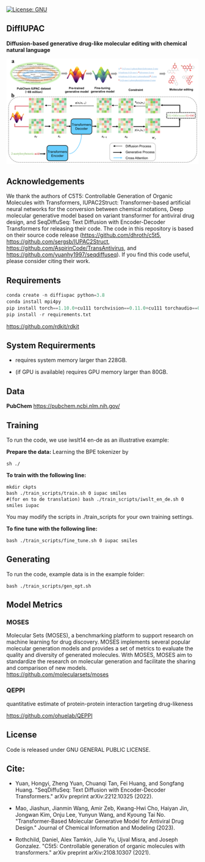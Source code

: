 [![License: GNU](https://img.shields.io/badge/License-GNU-yellow)](https://github.com/AspirinCode/DiffIUPAC)


## DiffIUPAC

**Diffusion-based generative drug-like molecular editing with chemical natural language**  



![Model Architecture of DiffIUPAC](https://github.com/AspirinCode/DiffIUPAC/blob/main/figure/framework_figure.png)


## Acknowledgements
We thank the authors of C5T5: Controllable Generation of Organic Molecules with Transformers, IUPAC2Struct: Transformer-based artificial neural networks for the conversion between chemical notations, Deep molecular generative model based on variant transformer for antiviral drug design, and SeqDiffuSeq: Text Diffusion with Encoder-Decoder Transformers for releasing their code. The code in this repository is based on their source code release (https://github.com/dhroth/c5t5, https://github.com/sergsb/IUPAC2Struct, https://github.com/AspirinCode/TransAntivirus, and https://github.com/yuanhy1997/seqdiffuseq). If you find this code useful, please consider citing their work.


## Requirements
```python
conda create -n diffiupac python=3.8
conda install mpi4py
pip install torch==1.10.0+cu111 torchvision==0.11.0+cu111 torchaudio==0.10.0
pip install -r requirements.txt

```

https://github.com/rdkit/rdkit  




## System Requirerments
*  requires system memory larger than 228GB.  

*  (if GPU is available) requires GPU memory larger than 80GB.  




## Data


**PubChem**
https://pubchem.ncbi.nlm.nih.gov/


## Training

To run the code, we use iwslt14 en-de as an illustrative example:

**Prepare the data:** 
Learning the BPE tokenizer by
```
sh ./
```

**To train with the following line:**  
```
mkdir ckpts
bash ./train_scripts/train.sh 0 iupac smiles
#(for en to de translation) bash ./train_scripts/iwslt_en_de.sh 0 smiles iupac 
```

You may modify the scripts in ./train_scripts for your own training settings.


**To fine tune with the following line:**  

```
bash ./train_scripts/fine_tune.sh 0 iupac smiles

```

## Generating

To run the code, example data is in the example folder:

```
bash ./train_scripts/gen_opt.sh

```


## Model Metrics

### MOSES

Molecular Sets (MOSES), a benchmarking platform to support research on machine learning for drug discovery. MOSES implements several popular molecular generation models and provides a set of metrics to evaluate the quality and diversity of generated molecules. With MOSES, MOSES aim to standardize the research on molecular generation and facilitate the sharing and comparison of new models.  
https://github.com/molecularsets/moses  

### QEPPI
quantitative estimate of protein-protein interaction targeting drug-likeness  

https://github.com/ohuelab/QEPPI  

## License
Code is released under GNU GENERAL PUBLIC LICENSE.


## Cite:
* Yuan, Hongyi, Zheng Yuan, Chuanqi Tan, Fei Huang, and Songfang Huang. "SeqDiffuSeq: Text Diffusion with Encoder-Decoder Transformers." arXiv preprint arXiv:2212.10325 (2022).  

* Mao, Jiashun, Jianmin Wang, Amir Zeb, Kwang-Hwi Cho, Haiyan Jin, Jongwan Kim, Onju Lee, Yunyun Wang, and Kyoung Tai No. "Transformer-Based Molecular Generative Model for Antiviral Drug Design." Journal of Chemical Information and Modeling (2023).  

* Rothchild, Daniel, Alex Tamkin, Julie Yu, Ujval Misra, and Joseph Gonzalez. "C5t5: Controllable generation of organic molecules with transformers." arXiv preprint arXiv:2108.10307 (2021).

